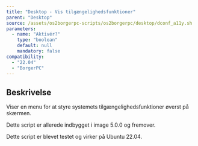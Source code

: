 ```yaml
---
title: "Desktop - Vis tilgængelighedsfunktioner"
parent: "Desktop"
source: /assets/os2borgerpc-scripts/os2borgerpc/desktop/dconf_a11y.sh
parameters:
  - name: "Aktivér?"
    type: "boolean"
    default: null
    mandatory: false
compatibility:  
  - "22.04"
  - "BorgerPC"
---
```


## Beskrivelse
Viser en menu for at styre systemets tilgængelighedsfunktioner øverst på skærmen.

Dette script er allerede indbygget i image 5.0.0 og fremover.

Dette script er blevet testet og virker på Ubuntu 22.04.